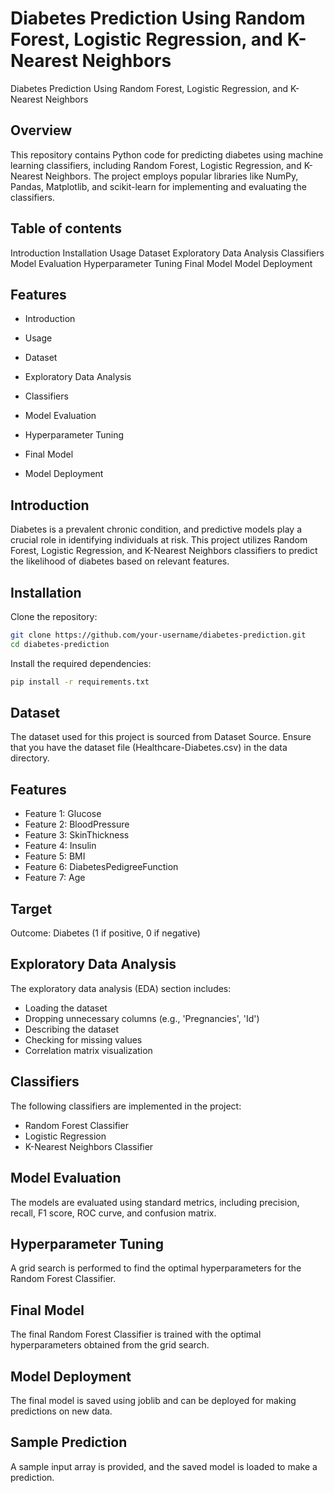 
# Diabetes Prediction Using Random Forest, Logistic Regression, and K-Nearest Neighbors

Diabetes Prediction Using Random Forest, Logistic Regression, and K-Nearest Neighbors


## Overview
This repository contains Python code for predicting diabetes using machine learning classifiers, including Random Forest, Logistic Regression, and K-Nearest Neighbors. The project employs popular libraries like NumPy, Pandas, Matplotlib, and scikit-learn for implementing and evaluating the classifiers.


    
## Table of contents
Introduction
Installation
Usage
Dataset
Exploratory Data Analysis
Classifiers
Model Evaluation
Hyperparameter Tuning
Final Model
Model Deployment
## Features

- Introduction

- Usage
- Dataset
- Exploratory Data Analysis
- Classifiers
- Model Evaluation
- Hyperparameter Tuning
- Final Model
- Model Deployment
## Introduction
Diabetes is a prevalent chronic condition, and predictive models play a crucial role in identifying individuals at risk. This project utilizes Random Forest, Logistic Regression, and K-Nearest Neighbors classifiers to predict the likelihood of diabetes based on relevant features.
## Installation
Clone the repository:

```bash
git clone https://github.com/your-username/diabetes-prediction.git
cd diabetes-prediction
```
Install the required dependencies:

```bash
pip install -r requirements.txt

```


## Dataset
The dataset used for this project is sourced from Dataset Source. Ensure that you have the dataset file (Healthcare-Diabetes.csv) in the data directory.

## Features
- Feature 1: Glucose
- Feature 2: BloodPressure
- Feature 3: SkinThickness
- Feature 4: Insulin
- Feature 5: BMI
- Feature 6: DiabetesPedigreeFunction
- Feature 7: Age
## Target
Outcome: Diabetes (1 if positive, 0 if negative)
## Exploratory Data Analysis

The exploratory data analysis (EDA) section includes:

- Loading the dataset
- Dropping unnecessary columns (e.g., 'Pregnancies', 'Id')
- Describing the dataset
- Checking for missing values
- Correlation matrix visualization

## Classifiers

The following classifiers are implemented in the project:

- Random Forest Classifier
- Logistic Regression
- K-Nearest Neighbors Classifier

## Model Evaluation

The models are evaluated using standard metrics, including precision, recall, F1 score, ROC curve, and confusion matrix.

## Hyperparameter Tuning
A grid search is performed to find the optimal hyperparameters for the Random Forest Classifier.

## Final Model
The final Random Forest Classifier is trained with the optimal hyperparameters obtained from the grid search.

## Model Deployment
The final model is saved using joblib and can be deployed for making predictions on new data.

## Sample Prediction
A sample input array is provided, and the saved model is loaded to make a prediction.

